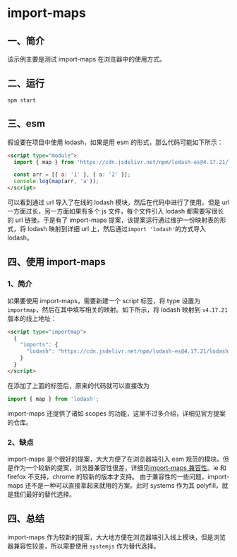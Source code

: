 # import-maps

## 一、简介

该示例主要是测试 import-maps 在浏览器中的使用方式。

## 二、运行

```shell
npm start
```

## 三、esm

假设要在项目中使用 lodash，如果是用 esm 的形式，那么代码可能如下所示：

```html
<script type="module">
  import { map } from 'https://cdn.jsdelivr.net/npm/lodash-es@4.17.21/lodash.min.js';

  const arr = [{ a: '1' }, { a: '2' }];
  console.log(map(arr, 'a'));
</script>
```

可以看到通过 url 导入了在线的 lodash 模块，然后在代码中进行了使用。但是 url 一方面过长，另一方面如果有多个 js 文件，每个文件引入 lodash 都需要写很长的 url 链接。于是有了 import-maps 提案，该提案运行通过维护一份映射表的形式，将 lodash 映射到详细 url 上，然后通过`import 'lodash'`的方式导入 lodash。

## 四、使用 import-maps

### 1、简介

如果要使用 import-maps，需要新建一个 script 标签，将 type 设置为`importmap`，然后在其中填写相关的映射。如下所示，将 lodash 映射到 `v4.17.21` 版本的线上地址：

```html
<script type="importmap">
  {
    "imports": {
      "lodash": "https://cdn.jsdelivr.net/npm/lodash-es@4.17.21/lodash.min.js"
    }
  }
</script>
```

在添加了上面的标签后，原来的代码就可以直接改为

```js
import { map } from 'lodash';
```

import-maps 还提供了诸如 scopes 的功能，这里不过多介绍，详细见官方提案的仓库。

### 2、缺点

import-maps 是个很好的提案，大大方便了在浏览器端引入 esm 规范的模块。但是作为一个较新的提案，浏览器兼容性很差，详细见[import-maps 兼容性](https://caniuse.com/?search=import-maps)。ie 和 firefox 不支持，chrome 的较新的版本才支持。
由于兼容性的一些问题，import-maps 还不是一种可以直接拿起来就用的方案。此时 systems 作为其 polyfill，就是我们最好的替代选择。

## 四、总结

import-maps 作为较新的提案，大大地方便在浏览器端引入线上模块，但是浏览器兼容性较差，所以需要使用 `systemjs` 作为替代选择。
